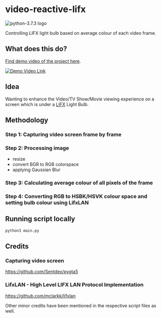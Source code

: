 # video-reactive-lifx

<img src="https://img.shields.io/badge/python-3.7.3-3776AB?style=plastic&logo=python" alt="python-3.7.3 logo">

Controlling LIFX light bulb based on average colour of each video frame.

## What does this do?

[Find demo video of the project here](https://youtu.be/V_pxCcSp9Xs).

[![Demo Video Link](media/demo.gif)](https://youtu.be/V_pxCcSp9Xs "Video reactive LIFX light")

## Idea

Wanting to enhance the Video/TV Show/Movie viewing experience on a screen which is under a [LIFX](https://www.lifx.com/) Light Bulb.

## Methodology

### Step 1: Capturing video screen frame by frame

### Step 2: Processing image

- resize
- convert BGR to RGB colorspace
- applying Gaussian Blur

### Step 3: Calculating average colour of all pixels of the frame

### Step 4: Converting RGB to HSBK/HSVK colour space and setting bulb colour using LifxLAN

## Running script locally

```cmd
python3 main.py
```

## Credits

### Capturing video screen

https://github.com/Sentdex/pygta5

### LifxLAN - High Level LIFX LAN Protocol Implementation

https://github.com/mclarkk/lifxlan

Other minor credits have been mentioned in the respective script files as well.
